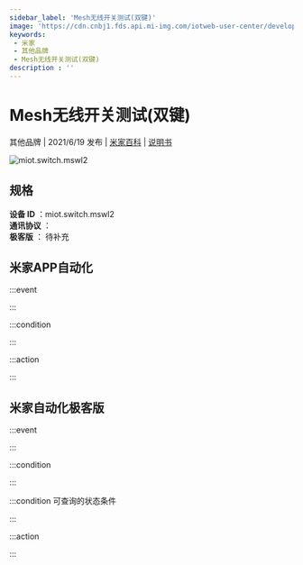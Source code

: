 ```yaml
---
sidebar_label: 'Mesh无线开关测试(双键)'
image: 'https://cdn.cnbj1.fds.api.mi-img.com/iotweb-user-center/developer_16790480285229ujiajtF.png?GalaxyAccessKeyId=AKVGLQWBOVIRQ3XLEW&Expires=9223372036854775807&Signature=0ou88Vq/ZyJdI+fIuIIL7TDFPvE='
keywords: 
 - 米家
 - 其他品牌
 - Mesh无线开关测试(双键)
description : ''
---
```

# Mesh无线开关测试(双键)

其他品牌 | 2021/6/19 发布 | [米家百科](https://home.mi.com/webapp/content/baike/product/index.html?model=miot.switch.mswl2) | [说明书](https://home.mi.com/views/introduction.html?model=miot.switch.mswl2&region=cn)

![miot.switch.mswl2](https://cdn.cnbj1.fds.api.mi-img.com/iotweb-user-center/developer_16790480285229ujiajtF.png?GalaxyAccessKeyId=AKVGLQWBOVIRQ3XLEW&Expires=9223372036854775807&Signature=0ou88Vq/ZyJdI+fIuIIL7TDFPvE=)

## 规格  
> 
**设备 ID** ：miot.switch.mswl2  
**通讯协议** ：  
**极客版**  ： 待补充 


## 米家APP自动化  

:::event  

:::

:::condition  

:::

:::action   

:::

## 米家自动化极客版  

:::event  

:::

:::condition  

:::

:::condition 可查询的状态条件  

:::

:::action  

:::

        
